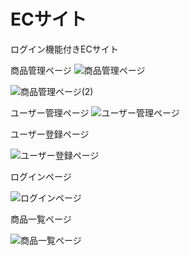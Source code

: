 # ECサイト
ログイン機能付きECサイト

商品管理ページ
![商品管理ページ](https://user-images.githubusercontent.com/92624621/184500456-f1d4de0e-001d-4640-a169-fd3ff73ec90a.png)


![商品管理ページ(2)](https://user-images.githubusercontent.com/92624621/184500807-331a00cb-09c8-4525-bfbe-e8a6a12cee32.png)

ユーザー管理ページ
![ユーザー管理ページ](https://user-images.githubusercontent.com/92624621/184500917-967f5685-2a27-4a70-a892-7052ad46ffae.png)

ユーザー登録ページ

![ユーザー登録ページ](https://user-images.githubusercontent.com/92624621/184501076-b9da3a2f-4fbf-493c-96ea-5614b0af7189.png)

ログインページ

![ログインページ](https://user-images.githubusercontent.com/92624621/184501130-c4e494a3-a4b6-4481-bf79-5b67a18ce795.png)

商品一覧ページ

![商品一覧ページ](https://user-images.githubusercontent.com/92624621/184501184-62a1873e-4c63-4546-ba36-26afdb08cf26.png)
